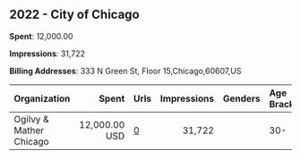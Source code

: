 ## 2022 - City of Chicago 
**Spent**: 12,000.00

**Impressions**: 31,722

**Billing Addresses**: 333 N Green St, Floor 15,Chicago,60607,US

|Organization|Spent|Urls|Impressions|Genders|Age Brackets|Country Codes|
|:---|---:|:---|---:|:---|:---|:---|
|Ogilvy & Mather Chicago|12,000.00 USD|[0](https://www.snap.com/political-ads/asset/6709fddc31bc51dcb5f00df395f12727e69001c8ad2357338c8c3e8c5160d29a?mediaType=mp4)|31,722||30-|united states|
